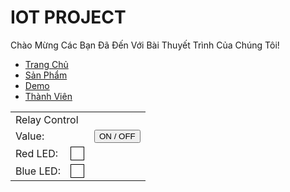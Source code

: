  <!DOCTYPE html>
<html>
<head>
  <script type='module'>
    
    // Import Firebase methods
    import { initializeApp } from 'https://www.gstatic.com/firebasejs/10.8.0/firebase-app.js';
    import { getDatabase, ref, child, onValue, set } from 'https://www.gstatic.com/firebasejs/10.8.0/firebase-database.js';

    // Initialize Firebase
    const config = { databaseURL: 'https://long-bc130-default-rtdb.asia-southeast1.firebasedatabase.app/' };
    initializeApp(config);

    // Reference to the database
    const dbRef = ref(getDatabase());

    // Event handler when the page is loaded
    window.page_Load = function page_Load() {
      onValue(child(dbRef, 'RelayStatus'), (snapshot) => {
        const relayStatus = snapshot.val();
        updateRelayStatusDisplay(relayStatus);
      });
    }

    // Update relay status display and LED colors
    window.updateRelayStatusDisplay = function updateRelayStatusDisplay(status) {
      const lblValue = document.getElementById('lblValue');
      const redLed = document.getElementById('redLed');
      const blueLed = document.getElementById('greenLed');

      lblValue.innerText = status;
      if (status == 1) {
        redLed.style.backgroundColor = 'red';
        blueLed.style.backgroundColor = 'white';
      } else {
        redLed.style.backgroundColor = 'white';
        blueLed.style.backgroundColor = 'green';
      }
    }

    // Event handler when the "ON/OFF" button is clicked
    window.btnOnOff_Click = function btnOnOff_Click() {
      const currentValue = parseInt(document.getElementById('lblValue').innerText);
      const newValue = currentValue === 1 ? 0 : 1; // Toggle between 0 and 1
      set(child(dbRef, 'RelayStatus'), newValue)
        .then(() => console.log('Value set successfully:', newValue))
        .catch(error => console.error('Error setting value:', error));
    }
  </script>
  <link href="https://cdn.jsdelivr.net/npm/bootstrap@5.3.3/dist/css/bootstrap.min.css" rel="stylesheet">
  <script src="https://cdn.jsdelivr.net/npm/bootstrap@5.3.3/dist/js/bootstrap.bundle.min.js"></script>
  
</head>

<div class="p-5 bg-primary text-white text-center">
  <h1>IOT PROJECT</h1>
  <p>Chào Mừng Các Bạn Đã Đến Với Bài Thuyết Trình Của Chúng Tôi!</p> 
</div>

<nav class="navbar navbar-expand-sm bg-dark navbar-dark">
  <div class="container-fluid">
    <ul class="navbar-nav">
      <li class="nav-item">
        <a class="nav-link active" href="#">Trang Chủ</a>
      </li>
      <li class="nav-item">
        <a class="nav-link" href="#">Sản Phẩm</a>
      </li>
      <li class="nav-item">
        <a class="nav-link" href="#">Demo</a>
      </li>
      <li class="nav-item">
        <a class="nav-link disabled" href="#">Thành Viên</a>
      </li>
    </ul>
  </div>
</nav>


<body onload='page_Load()'>
  <table cellspacing='10'>
    <tr>
      <td colspan='3'>Relay Control</td>
    </tr>
    <tr>
      <td>Value:</td>
      <td><span id='lblValue'></span></td>
      <td><button onclick='btnOnOff_Click()'>ON / OFF</button></td>
    </tr>
    <tr>
      <td>Red LED:</td>
      <td><div id='redLed' style='width:20px;height:20px;border:1px solid #000;'></div></td>
    </tr>
    <tr>
      <td>Blue LED:</td>
      <td><div id='greenLed' style='width:20px;height:20px;border:1px solid #000;'></div></td>
    </tr>
  </table>
  </body>
</html>
